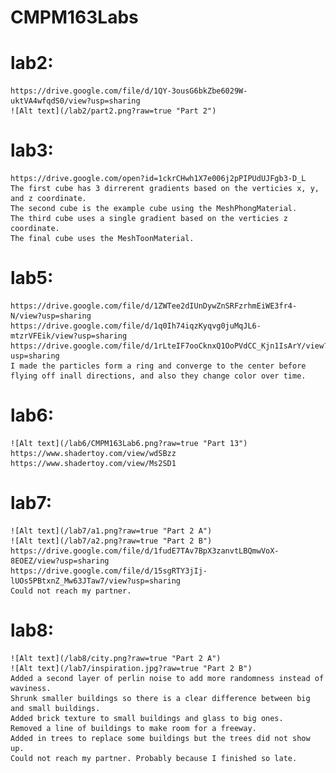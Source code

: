 # CMPM163Labs

# lab2:
	https://drive.google.com/file/d/1QY-3ousG6bkZbe6029W-uktVA4wfqdS0/view?usp=sharing
	![Alt text](/lab2/part2.png?raw=true "Part 2")
# lab3:
	https://drive.google.com/open?id=1ckrCHwh1X7e006j2pPIPUdUJFgb3-D_L
	The first cube has 3 dirrerent gradients based on the verticies x, y, and z coordinate.
	The second cube is the example cube using the MeshPhongMaterial.
	The third cube uses a single gradient based on the verticies z coordinate.
	The final cube uses the MeshToonMaterial.
# lab5:
	https://drive.google.com/file/d/1ZWTee2dIUnDywZnSRFzrhmEiWE3fr4-N/view?usp=sharing
	https://drive.google.com/file/d/1q0Ih74iqzKyqvg0juMqJL6-mtzrVFEik/view?usp=sharing
	https://drive.google.com/file/d/1rLteIF7ooCknxQ1OoPVdCC_Kjn1IsArY/view?usp=sharing
	I made the particles form a ring and converge to the center before flying off inall directions, and also they change color over time.
# lab6:
	![Alt text](/lab6/CMPM163Lab6.png?raw=true "Part 13")
	https://www.shadertoy.com/view/wdSBzz
	https://www.shadertoy.com/view/Ms2SD1
# lab7:
	![Alt text](/lab7/a1.png?raw=true "Part 2 A")
	![Alt text](/lab7/a2.png?raw=true "Part 2 B")
	https://drive.google.com/file/d/1fudE7TAv7BpX3zanvtLBQmwVoX-8EOEZ/view?usp=sharing
	https://drive.google.com/file/d/15sgRTY3jIj-lUOs5PBtxnZ_Mw63JTaw7/view?usp=sharing
	Could not reach my partner.
# lab8:
	![Alt text](/lab8/city.png?raw=true "Part 2 A")
	![Alt text](/lab7/inspiration.jpg?raw=true "Part 2 B")
	Added a second layer of perlin noise to add more randomness instead of waviness.
	Shrunk smaller buildings so there is a clear difference between big and small buildings.
	Added brick texture to small buildings and glass to big ones.
	Removed a line of buildings to make room for a freeway.
	Added in trees to replace some buildings but the trees did not show up.
	Could not reach my partner. Probably because I finished so late.

